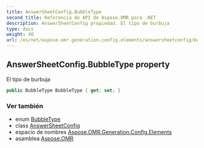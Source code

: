 ```yaml
---
title: AnswerSheetConfig.BubbleType
second_title: Referencia de API de Aspose.OMR para .NET
description: AnswerSheetConfig propiedad. El tipo de burbuja
type: docs
weight: 40
url: /es/net/aspose.omr.generation.config.elements/answersheetconfig/bubbletype/
---
```

## AnswerSheetConfig.BubbleType property

El tipo de burbuja

```csharp
public BubbleType BubbleType { get; set; }
```

### Ver también

* enum [BubbleType](../../../aspose.omr.generation.config.enums/bubbletype/)
* class [AnswerSheetConfig](../)
* espacio de nombres [Aspose.OMR.Generation.Config.Elements](../../answersheetconfig/)
* asamblea [Aspose.OMR](../../../)


